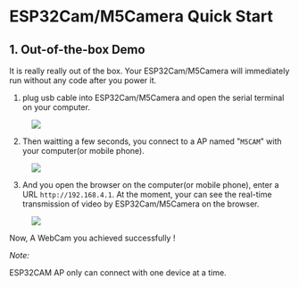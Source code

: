 # ESP32Cam/M5Camera Quick Start

## 1. Out-of-the-box Demo

It is really really out of the box. Your ESP32Cam/M5Camera will immediately run without any code after you power it.

1. plug usb cable into ESP32Cam/M5Camera and open the serial terminal on your computer.

<figure>
    <img src="assets/img/getting_started_pics/get_started_with_unit/ESP32CAM_Terminal.png">
</figure>


2. Then waitting a few seconds, you connect to a AP named "`M5CAM`" with your computer(or mobile phone).

<figure>
    <img src="assets/img/getting_started_pics/get_started_with_unit/ESP32CAM_M5CAM.png">
</figure>


3. And you open the browser on the computer(or mobile phone), enter a URL `http://192.168.4.1`. At the moment, your can see the real-time transmission of video by ESP32Cam/M5Camera on the browser.

<figure>
    <img src="assets/img/getting_started_pics/get_started_with_unit/ESP32CAM_Browser.png">
</figure>

Now, A WebCam you achieved successfully !

*Note:*

ESP32CAM AP only can connect with one device at a time.
